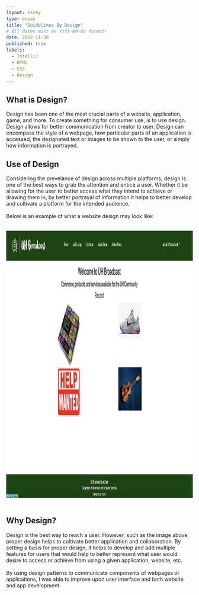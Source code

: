 ```yaml
---
layout: essay
type: essay
title: "Guidelines By Design"
# All dates must be YYYY-MM-DD format!
date: 2022-11-30
published: true
labels:
  - IntelliJ
  - HTML
  - CSS
  - Design
---
```



## What is Design?

Design has been one of the most crucial parts of a website, application, game, and more. To create something for consumer use, is to use design. Design allows for better communication from creator to user. Design can encompass the style of a webpage, how particular parts of an application is accessed, the designated text or images to be shown to the user, or simply how information is portrayed.

## Use of Design

Considering the prevelance of design across multiple platforms, design is one of the best ways to grab the attention and entice a user. Whether it be allowing for the user to better access what they intend to achieve or drawing them in, by better portrayal of information it helps to better develop and cultivate a platform for the intended audience.
<br>
<br>
Below is an example of what a website design may look like:

<br>
<center>
<img class="rounded pe-4" src="../img/designpattern/broadcast.png" style="text-align: center; height: 721px; width: 1510px">
</center>
<br>

## Why Design?

Design is the best way to reach a user. However, such as the image above, proper design helps to cultivate better application and collaboration. By setting a basis for proper design, it helps to develop and add multiple features for users that would help to better represent what user would desire to access or achieve from using a given application, website, etc.
<br>
<br>
By using design patterns to communicate components of webpages or applications, I was able to improve upon user interface and both website and app development.
